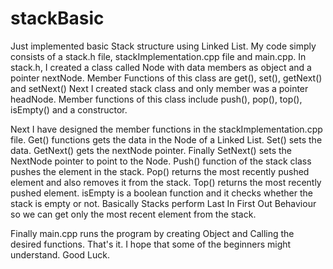 # stackBasic
Just implemented basic Stack structure using Linked List. 
My code simply consists of a stack.h file, stackImplementation.cpp file and main.cpp.
In stack.h, I created a class called Node with data members as object and a pointer nextNode.
Member Functions of this class are get(), set(), getNext() and setNext()
Next I created stack class and only member was a pointer headNode.
Member functions of this class include push(), pop(), top(), isEmpty() and a constructor.

Next I have designed the member functions in the stackImplementation.cpp file.
Get() functions gets the data in the Node of a Linked List.
Set() sets the data.
GetNext() gets the nextNode pointer.
Finally SetNext() sets the NextNode pointer to point to the Node.
Push() function of the stack class pushes the element in the stack.
Pop() returns the most recently pushed element and also removes it from the stack.
Top() returns the most recently pushed element.
isEmpty is a boolean function and it checks whether the stack is empty or not.
Basically Stacks perform Last In First Out Behaviour so we can get only the most recent element from the stack.

Finally main.cpp runs the program by creating Object and Calling the desired functions.
That's it. I hope that some of the beginners might understand.
Good Luck.
